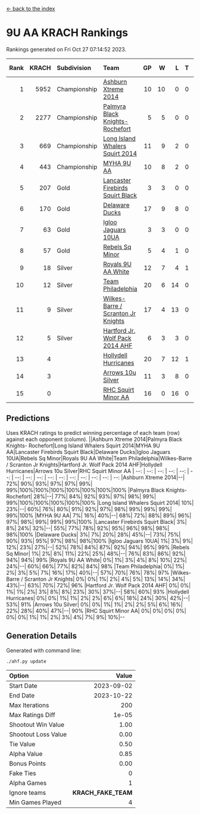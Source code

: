 [<- back to the index](readme.md)
# 9U AA KRACH Rankings
Rankings generated on Fri Oct 27 07:14:52 2023.

Rank|KRACH|Subdivision|Team|GP|W|L|T|OTW|OTL|SoS|Exp Wins|Win Diff
---:|---:|:---|:---|---:|---:|---:|---:|---:|---:|---:|---:|---:
1|5952|Championship|[Ashburn Xtreme 2014](https://gamesheetstats.com/seasons/3659/teams/140217/schedule)|10|10|0|0|0|0|99|10.8|-0.0
2|2277|Championship|[Palmyra Black Knights- Rochefort](https://gamesheetstats.com/seasons/3659/teams/140260/schedule)|5|5|0|0|0|0|62|5.8|-0.0
3|669|Championship|[Long Island Whalers Squirt 2014](https://gamesheetstats.com/seasons/3659/teams/140221/schedule)|11|9|2|0|1|0|601|9.8|-0.0
4|443|Championship|[MYHA 9U AA](https://gamesheetstats.com/seasons/3659/teams/140222/schedule)|10|8|2|0|2|0|173|8.8|-0.0
5|207|Gold|[Lancaster Firebirds Squirt Black](https://gamesheetstats.com/seasons/3659/teams/140256/schedule)|3|3|0|0|0|0|8|3.9|0.0
6|170|Gold|[Delaware Ducks](https://gamesheetstats.com/seasons/3659/teams/140218/schedule)|17|9|8|0|0|3|1069|9.8|-0.0
7|63|Gold|[Igloo Jaguars 10UA](https://gamesheetstats.com/seasons/3659/teams/140253/schedule)|3|3|0|0|0|0|2|3.9|0.0
8|57|Gold|[Rebels Sq Minor](https://gamesheetstats.com/seasons/3659/teams/140223/schedule)|5|4|1|0|1|0|33|4.9|0.0
9|18|Silver|[Royals 9U AA White](https://gamesheetstats.com/seasons/3659/teams/140225/schedule)|12|7|4|1|0|0|509|8.4|0.0
10|12|Silver|[Team Philadelphia](https://gamesheetstats.com/seasons/3659/teams/140226/schedule)|20|6|14|0|0|1|1348|6.9|0.0
11|9|Silver|[Wilkes-Barre / Scranton Jr Knights](https://gamesheetstats.com/seasons/3659/teams/140228/schedule)|17|4|13|0|0|0|690|4.9|0.0
12|5|Silver|[Hartford Jr. Wolf Pack 2014 AHF](https://gamesheetstats.com/seasons/3659/teams/140219/schedule)|6|3|3|0|0|0|99|3.9|0.0
13|4||[Hollydell Hurricanes](https://gamesheetstats.com/seasons/3659/teams/140220/schedule)|20|7|12|1|0|0|307|8.4|0.0
14|3||[Arrows 10u Silver](https://gamesheetstats.com/seasons/3659/teams/140216/schedule)|11|3|8|0|0|0|134|3.9|0.0
15|0||[RHC Squirt Minor AA](https://gamesheetstats.com/seasons/3659/teams/140224/schedule)|16|0|16|0|0|0|89|0.9|0.0

## Predictions
Uses KRACH ratings to predict winning percentage of each team (row) against each opponent (column).
||Ashburn Xtreme 2014|Palmyra Black Knights- Rochefort|Long Island Whalers Squirt 2014|MYHA 9U AA|Lancaster Firebirds Squirt Black|Delaware Ducks|Igloo Jaguars 10UA|Rebels Sq Minor|Royals 9U AA White|Team Philadelphia|Wilkes-Barre / Scranton Jr Knights|Hartford Jr. Wolf Pack 2014 AHF|Hollydell Hurricanes|Arrows 10u Silver|RHC Squirt Minor AA
| --: | --: | --: | --: | --: | --: | --: | --: | --: | --: | --: | --: | --: | --: | --: | --: 
|Ashburn Xtreme 2014|--| 72%| 90%| 93%| 97%| 97%| 99%| 99%|100%|100%|100%|100%|100%|100%|100%
|Palmyra Black Knights- Rochefort| 28%|--| 77%| 84%| 92%| 93%| 97%| 98%| 99%| 99%|100%|100%|100%|100%|100%
|Long Island Whalers Squirt 2014| 10%| 23%|--| 60%| 76%| 80%| 91%| 92%| 97%| 98%| 99%| 99%| 99%| 99%|100%
|MYHA 9U AA|  7%| 16%| 40%|--| 68%| 72%| 88%| 89%| 96%| 97%| 98%| 99%| 99%| 99%|100%
|Lancaster Firebirds Squirt Black|  3%|  8%| 24%| 32%|--| 55%| 77%| 78%| 92%| 95%| 96%| 98%| 98%| 98%|100%
|Delaware Ducks|  3%|  7%| 20%| 28%| 45%|--| 73%| 75%| 90%| 93%| 95%| 97%| 98%| 98%|100%
|Igloo Jaguars 10UA|  1%|  3%|  9%| 12%| 23%| 27%|--| 52%| 78%| 84%| 87%| 92%| 94%| 95%| 99%
|Rebels Sq Minor|  1%|  2%|  8%| 11%| 22%| 25%| 48%|--| 76%| 83%| 86%| 92%| 94%| 94%| 99%
|Royals 9U AA White|  0%|  1%|  3%|  4%|  8%| 10%| 22%| 24%|--| 60%| 66%| 77%| 82%| 84%| 98%
|Team Philadelphia|  0%|  1%|  2%|  3%|  5%|  7%| 16%| 17%| 40%|--| 57%| 70%| 76%| 78%| 97%
|Wilkes-Barre / Scranton Jr Knights|  0%|  0%|  1%|  2%|  4%|  5%| 13%| 14%| 34%| 43%|--| 63%| 70%| 72%| 96%
|Hartford Jr. Wolf Pack 2014 AHF|  0%|  0%|  1%|  1%|  2%|  3%|  8%|  8%| 23%| 30%| 37%|--| 58%| 60%| 93%
|Hollydell Hurricanes|  0%|  0%|  1%|  1%|  2%|  2%|  6%|  6%| 18%| 24%| 30%| 42%|--| 53%| 91%
|Arrows 10u Silver|  0%|  0%|  1%|  1%|  2%|  2%|  5%|  6%| 16%| 22%| 28%| 40%| 47%|--| 90%
|RHC Squirt Minor AA|  0%|  0%|  0%|  0%|  0%|  0%|  1%|  1%|  2%|  3%|  4%|  7%|  9%| 10%|--

## Generation Details

Generated with command line:
```
./ahf.py update
```

| Option | Value |
| :----- | ----: |
| Start Date | 2023-09-02 |
| End Date | 2023-10-22 |
| Max Iterations | 200 |
| Max Ratings Diff | 1e-05 |
| Shootout Win Value | 1.00 |
| Shootout Loss Value | 0.00 |
| Tie Value | 0.50 |
| Alpha Value | 0.85 |
| Bonus Points | 0.00 |
| Fake Ties | 0 |
| Alpha Games | 1 |
| Ignore teams | __KRACH_FAKE_TEAM__ |
| Min Games Played | 4 |


